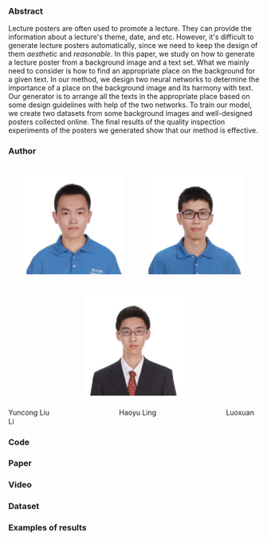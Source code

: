 ### Abstract
Lecture posters are often used to promote a lecture. They can provide the information about a lecture's theme, date, and etc. However, it's difficult to generate lecture posters automatically, since we need to keep the design of them *aesthetic* and *reasonable*. In this paper, we study on how to generate a lecture poster from a background image and a text set. What we mainly need to consider is how to find an appropriate place on the background for a given text. In our method, we design two neural networks to determine the importance of a place on the background image and its harmony with text. Our generator is to arrange all the texts in the appropriate place based on some design guidelines with help of the two networks. To train our model, we create two datasets from some background images and well-designed posters collected online. The final results of the quality inspection experiments of the posters we generated show that our method is effective.

### Author

<center class="half">
    <img style="margin: 20px;" src="lyc.jpeg" width="200"/>
    <img style="margin: 20px;" src="lhy.jpeg" width="200"/>
    <img style="margin: 20px;" src="llx.jpeg" width="200"/>
    <br>
   
</center>
Yuncong Liu　　　　　　　　　　Haoyu Ling　　　　　　　　　　Luoxuan Li

### Code

### Paper

### Video

### Dataset

### Examples of results
